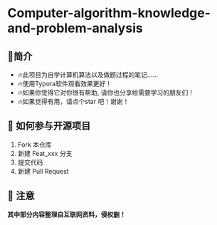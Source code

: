 # Computer-algorithm-knowledge-and-problem-analysis


## 📒简介
- 🔥此项目为自学计算机算法以及做题过程的笔记......
- 🔥使用Typora软件观看效果更好！
- 🔥如果你觉得它对你很有帮助, 请你也分享给需要学习的朋友们！
- 🔥如果觉得有用，请点个star 吧！谢谢！



## 🍭 如何参与开源项目

1.  Fork 本仓库
2.  新建 Feat_xxx 分支
3.  提交代码
4.  新建 Pull Request


## 📐 注意

**其中部分内容整理自互联网资料，侵权删！**
